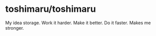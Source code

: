 # toshimaru/toshimaru

My idea storage. Work it harder. Make it better. Do it faster. Makes me stronger.
